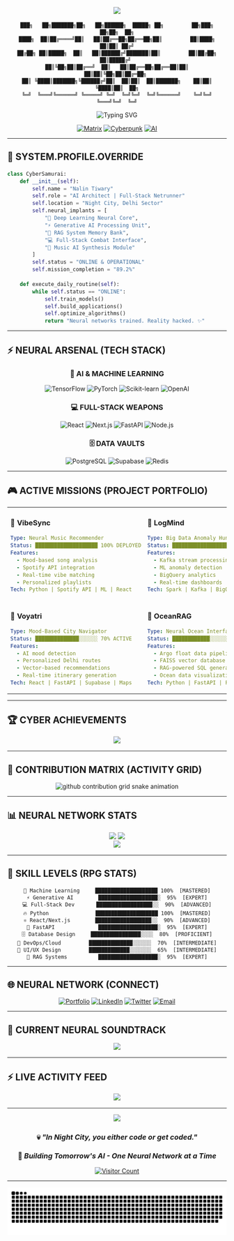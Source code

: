 <p align="center">
  <img src="https://capsule-render.vercel.app/api?type=waving&color=0:ff0080,50:8000ff,100:00ffff&height=200&section=header&text=NALIN%20TIWARY&fontSize=60&fontAlign=50&fontColor=ffffff&animation=fadeIn&fontAlignY=35&desc=GHOST%20IN%20THE%20MACHINE&descAlign=50&descAlignY=60&descSize=20" />
</p>

<div align="center">
  
```ascii
███╗   ██╗███████╗██╗   ██╗██████╗  █████╗ ██╗         ██╗███╗   ██╗██╗  ██╗
████╗  ██║██╔════╝██║   ██║██╔══██╗██╔══██╗██║         ██║████╗  ██║██║ ██╔╝
██╔██╗ ██║█████╗  ██║   ██║██████╔╝███████║██║         ██║██╔██╗ ██║█████╔╝ 
██║╚██╗██║██╔══╝  ██║   ██║██╔══██╗██╔══██║██║         ██║██║╚██╗██║██╔═██╗ 
██║ ╚████║███████╗╚██████╔╝██║  ██║██║  ██║███████╗    ██║██║ ╚████║██║  ██╗
╚═╝  ╚═══╝╚══════╝ ╚═════╝ ╚═╝  ╚═╝╚═╝  ╚═╝╚══════╝    ╚═╝╚═╝  ╚═══╝╚═╝  ╚═╝
```

</div>

<p align="center">
  <img src="https://readme-typing-svg.demolab.com?font=Orbitron&size=24&duration=3000&pause=1000&color=00FFFF&center=true&vCenter=true&width=800&height=60&lines=⚡+NEURAL+NETWORK+ARCHITECT;🔥+CYBERPUNK+CODE+SAMURAI;🌃+DIGITAL+GHOST+%7C+NIGHT+CITY+OPERATIVE;💀+HACKING+THE+MATRIX+WITH+AI;🚀+FULL-STACK+NETRUNNER" alt="Typing SVG" />
</p>

<div align="center">

[![Matrix](https://img.shields.io/badge/STATUS-ONLINE-00ff00?style=for-the-badge&logo=matrix&logoColor=black&labelColor=000000)](https://github.com/your-username)
[![Cyberpunk](https://img.shields.io/badge/LOCATION-NIGHT_CITY-ff0080?style=for-the-badge&logo=cityscape&logoColor=white&labelColor=000000)](https://github.com/your-username)
[![AI](https://img.shields.io/badge/NEURAL_LINK-ACTIVE-00ffff?style=for-the-badge&logo=brain&logoColor=black&labelColor=000000)](https://github.com/your-username)

</div>

---

## 🌃 SYSTEM.PROFILE.OVERRIDE

```python
class CyberSamurai:
    def __init__(self):
        self.name = "Nalin Tiwary"
        self.role = "AI Architect | Full-Stack Netrunner"
        self.location = "Night City, Delhi Sector"
        self.neural_implants = [
            "🧠 Deep Learning Neural Core",
            "⚡ Generative AI Processing Unit", 
            "🔮 RAG System Memory Bank",
            "💻 Full-Stack Combat Interface",
            "🎵 Music AI Synthesis Module"
        ]
        self.status = "ONLINE & OPERATIONAL"
        self.mission_completion = "89.2%"
    
    def execute_daily_routine(self):
        while self.status == "ONLINE":
            self.train_models()
            self.build_applications()
            self.optimize_algorithms()
            return "Neural networks trained. Reality hacked. ✨"
```

---

## ⚡ NEURAL ARSENAL (TECH STACK)

<div align="center">

### 🤖 **AI & MACHINE LEARNING**
![TensorFlow](https://img.shields.io/badge/TensorFlow-FF6F00?style=for-the-badge&logo=tensorflow&logoColor=white)
![PyTorch](https://img.shields.io/badge/PyTorch-EE4C2C?style=for-the-badge&logo=pytorch&logoColor=white)
![Scikit-learn](https://img.shields.io/badge/scikit--learn-F7931E?style=for-the-badge&logo=scikit-learn&logoColor=white)
![OpenAI](https://img.shields.io/badge/OpenAI-412991?style=for-the-badge&logo=openai&logoColor=white)

### 💻 **FULL-STACK WEAPONS**
![React](https://img.shields.io/badge/React-20232A?style=for-the-badge&logo=react&logoColor=61DAFB)
![Next.js](https://img.shields.io/badge/Next.js-000000?style=for-the-badge&logo=nextdotjs&logoColor=white)
![FastAPI](https://img.shields.io/badge/FastAPI-009688?style=for-the-badge&logo=fastapi&logoColor=white)
![Node.js](https://img.shields.io/badge/Node.js-43853D?style=for-the-badge&logo=node.js&logoColor=white)

### 🗄️ **DATA VAULTS**
![PostgreSQL](https://img.shields.io/badge/PostgreSQL-316192?style=for-the-badge&logo=postgresql&logoColor=white)
![Supabase](https://img.shields.io/badge/Supabase-3ECF8E?style=for-the-badge&logo=supabase&logoColor=white)
![Redis](https://img.shields.io/badge/Redis-DC382D?style=for-the-badge&logo=redis&logoColor=white)

</div>

---

## 🎮 ACTIVE MISSIONS (PROJECT PORTFOLIO)

<table align="center">
<tr>
<td width="50%">

### 🎵 **VibeSync**
```yaml
Type: Neural Music Recommender
Status: ████████████████████ 100% DEPLOYED
Features:
  - Mood-based song analysis
  - Spotify API integration  
  - Real-time vibe matching
  - Personalized playlists
Tech: Python | Spotify API | ML | React
```

</td>
<td width="50%">

### 📡 **LogMind**
```yaml
Type: Big Data Anomaly Hunter  
Status: ████████████████████ 90% BETA
Features:
  - Kafka stream processing
  - ML anomaly detection
  - BigQuery analytics
  - Real-time dashboards
Tech: Spark | Kafka | BigQuery | Python
```

</td>
</tr>
<tr>
<td width="50%">

### 🌆 **Voyatri**
```yaml
Type: Mood-Based City Navigator
Status: ██████████████░░░░░░ 70% ACTIVE
Features:
  - AI mood detection
  - Personalized Delhi routes
  - Vector-based recommendations
  - Real-time itinerary generation
Tech: React | FastAPI | Supabase | Maps
```

</td>
<td width="50%">

### 🔮 **OceanRAG**
```yaml
Type: Neural Ocean Interface
Status: ████████████░░░░░░░░ 60% DEVELOPMENT
Features:
  - Argo float data pipeline
  - FAISS vector database
  - RAG-powered SQL generation
  - Ocean data visualization
Tech: Python | FastAPI | FAISS | Plotly
```

</td>
</tr>
</table>

---

## 🏆 CYBER ACHIEVEMENTS

<div align="center">
  <img src="https://github-profile-trophy.vercel.app/api/?username=your-username&theme=radical&no-frame=true&no-bg=true&margin-w=4&row=2&column=4" />
</div>

---

## 🐍 CONTRIBUTION MATRIX (ACTIVITY GRID)

<div align="center">
  <picture>
    <source media="(prefers-color-scheme: dark)" srcset="https://raw.githubusercontent.com/your-username/your-username/output/github-contribution-grid-snake-dark.svg">
    <source media="(prefers-color-scheme: light)" srcset="https://raw.githubusercontent.com/your-username/your-username/output/github-contribution-grid-snake.svg">
    <img alt="github contribution grid snake animation" src="https://raw.githubusercontent.com/your-username/your-username/output/github-contribution-grid-snake.svg">
  </picture>
</div>

---

## 📊 NEURAL NETWORK STATS

<div align="center">
  <img height="180em" src="https://github-readme-stats.vercel.app/api?username=your-username&show_icons=true&theme=radical&include_all_commits=true&count_private=true&title_color=00ffff&icon_color=ff0080&text_color=ffffff&bg_color=0d1117&border_color=ff0080"/>
  <img height="180em" src="https://github-readme-stats.vercel.app/api/top-langs/?username=your-username&layout=compact&theme=radical&title_color=00ffff&text_color=ffffff&bg_color=0d1117&border_color=ff0080"/>
</div>

<div align="center">
  <img src="https://github-readme-streak-stats.herokuapp.com/?user=your-username&theme=radical&background=0d1117&border=ff0080&stroke=00ffff&ring=ff0080&fire=ffed00&currStreakLabel=00ffff" />
</div>

---

## 🎯 SKILL LEVELS (RPG STATS)

<div align="center">

```
🤖 Machine Learning     ████████████████████ 100%  [MASTERED]
⚡ Generative AI        ███████████████████░  95%  [EXPERT]
💻 Full-Stack Dev       ██████████████████░░  90%  [ADVANCED]
🔥 Python               ████████████████████ 100%  [MASTERED]
⚛️ React/Next.js        ██████████████████░░  90%  [ADVANCED]
🚀 FastAPI              ███████████████████░  95%  [EXPERT]
🗄️ Database Design     ████████████████░░░░  80%  [PROFICIENT]
🐳 DevOps/Cloud         ██████████████░░░░░░  70%  [INTERMEDIATE]
🎨 UI/UX Design         █████████████░░░░░░░  65%  [INTERMEDIATE]
🔮 RAG Systems          ███████████████████░  95%  [EXPERT]
```

</div>

---

## 🌐 NEURAL NETWORK (CONNECT)

<div align="center">

[![Portfolio](https://img.shields.io/badge/🌐_PORTFOLIO-000000?style=for-the-badge&logo=react&logoColor=00ffff)](https://your-portfolio.com)
[![LinkedIn](https://img.shields.io/badge/💼_LINKEDIN-0077B5?style=for-the-badge&logo=linkedin&logoColor=white)](https://linkedin.com/in/your-profile)
[![Twitter](https://img.shields.io/badge/🐦_TWITTER-1DA1F2?style=for-the-badge&logo=twitter&logoColor=white)](https://twitter.com/your-handle)
[![Email](https://img.shields.io/badge/📧_SECURE_LINK-D14836?style=for-the-badge&logo=gmail&logoColor=white)](mailto:your-email@gmail.com)

</div>

---

## 🎵 CURRENT NEURAL SOUNDTRACK

<div align="center">
  <img src="https://spotify-recently-played-readme.vercel.app/api?user=your-spotify-username&count=1&unique=true" />
</div>

---

## ⚡ LIVE ACTIVITY FEED

<div align="center">
  <img src="https://github-readme-activity-graph.vercel.app/graph?username=your-username&theme=redical&bg_color=0d1117&color=00ffff&line=ff0080&point=ffed00&area=true&hide_border=true" />
</div>

---

<div align="center">
  <img src="https://capsule-render.vercel.app/api?type=waving&color=0:00ffff,50:ff0080,100:ffed00&height=120&section=footer&animation=fadeIn" />
</div>

<div align="center">
  
### 💀 *"In Night City, you either code or get coded."*
### 🌃 *Building Tomorrow's AI - One Neural Network at a Time*

[![Visitor Count](https://komarev.com/ghpvc/?username=your-username&color=ff0080&style=for-the-badge&label=GHOST+VISITORS)](https://github.com/your-username)

</div>

---

<p align="center">
  <img src="https://raw.githubusercontent.com/Platane/snk/output/github-contribution-grid-snake-dark.svg" alt="snake"/>
</p>
